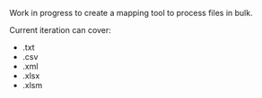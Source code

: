 Work in progress to create a mapping tool to process files in bulk.  

Current iteration can cover:
<ul>
  <li> .txt </li>
  <li> .csv </li>
  <li> .xml </li>
  <li> .xlsx </li>
  <li> .xlsm </li>
</ul>

